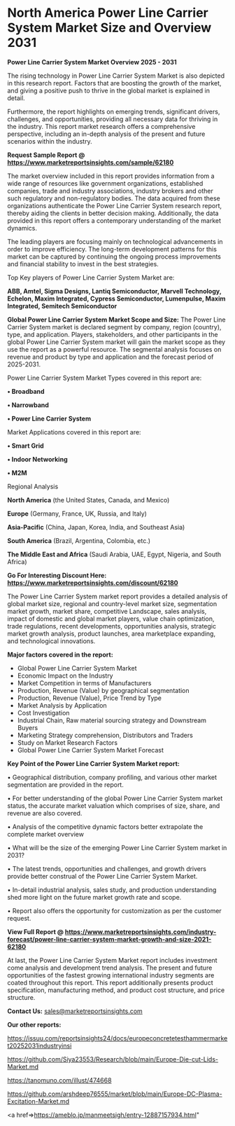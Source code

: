 # North America Power Line Carrier System Market Size and Overview 2031

<Strong> Power Line Carrier System Market Overview 2025 - 2031</strong>

The rising technology in Power Line Carrier System Market is also depicted in this research report. Factors that are boosting the growth of the market, and giving a positive push to thrive in the global market is explained in detail.

Furthermore, the report highlights on emerging trends, significant drivers, challenges, and opportunities, providing all necessary data for thriving in the industry. This report market research offers a comprehensive perspective, including an in-depth analysis of the present and future scenarios within the industry.

<strong>Request Sample Report @ <a href=https://www.marketreportsinsights.com/sample/62180>https://www.marketreportsinsights.com/sample/62180</a></strong>

The market overview included in this report provides information from a wide range of resources like government organizations, established companies, trade and industry associations, industry brokers and other such regulatory and non-regulatory bodies. The data acquired from these organizations authenticate the Power Line Carrier System research report, thereby aiding the clients in better decision making. Additionally, the data provided in this report offers a contemporary understanding of the market dynamics.

The leading players are focusing mainly on technological advancements in order to improve efficiency. The long-term development patterns for this market can be captured by continuing the ongoing process improvements and financial stability to invest in the best strategies.

Top Key players of Power Line Carrier System Market are:

<strong>ABB, Amtel, Sigma Designs, Lantiq Semiconductor, Marvell Technology, Echelon, Maxim Integrated, Cypress Semiconductor, Lumenpulse, Maxim Integrated, Semitech Semiconductor</strong>

<strong><b>Global Power Line Carrier System Market Scope and Size:</b></strong>
The Power Line Carrier System market is declared segment by company, region (country), type, and application. Players, stakeholders, and other participants in the global Power Line Carrier System market will gain the market scope as they use the report as a powerful resource. The segmental analysis focuses on revenue and product by type and application and the forecast period of 2025-2031.

Power Line Carrier System Market Types covered in this report are:

<strong>• Broadband

• Narrowband

• Power Line Carrier System</strong>

Market Applications covered in this report are:

<strong>• Smart Grid

• Indoor Networking

• M2M</strong> 

Regional Analysis

<strong>North America</strong> (the United States, Canada, and Mexico)

<strong>Europe</strong> (Germany, France, UK, Russia, and Italy)

<strong>Asia-Pacific</strong> (China, Japan, Korea, India, and Southeast Asia)

<strong>South America</strong> (Brazil, Argentina, Colombia, etc.)

<strong>The Middle East and Africa</strong> (Saudi Arabia, UAE, Egypt, Nigeria, and South Africa)

<strong>Go For Interesting Discount Here: <a href=https://www.marketreportsinsights.com/discount/62180>https://www.marketreportsinsights.com/discount/62180</a></strong>

The Power Line Carrier System market report provides a detailed analysis of global market size, regional and country-level market size, segmentation market growth, market share, competitive Landscape, sales analysis, impact of domestic and global market players, value chain optimization, trade regulations, recent developments, opportunities analysis, strategic market growth analysis, product launches, area marketplace expanding, and technological innovations.

<strong><b>Major factors covered in the report:</b></strong>
<ul>
  <li>Global Power Line Carrier System Market </li>
  <li>Economic Impact on the Industry</li>
  <li>Market Competition in terms of Manufacturers</li>
  <li>Production, Revenue (Value) by geographical segmentation</li>
  <li>Production, Revenue (Value), Price Trend by Type</li>
  <li>Market Analysis by Application</li>
  <li>Cost Investigation</li>
  <li>Industrial Chain, Raw material sourcing strategy and Downstream Buyers</li>
  <li>Marketing Strategy comprehension, Distributors and Traders</li>
  <li>Study on Market Research Factors</li>
  <li>Global Power Line Carrier System Market Forecast</li>
</ul>

<strong><b>Key Point of the Power Line Carrier System Market report:</b></strong>

• Geographical distribution, company profiling, and various other market segmentation are provided in the report.

• For better understanding of the global Power Line Carrier System market status, the accurate market valuation which comprises of size, share, and revenue are also covered.

• Analysis of the competitive dynamic factors better extrapolate the complete market overview

• What will be the size of the emerging Power Line Carrier System market in 2031?

• The latest trends, opportunities and challenges, and growth drivers provide better construal of the Power Line Carrier System Market.

• In-detail industrial analysis, sales study, and production understanding shed more light on the future market growth rate and scope.

• Report also offers the opportunity for customization as per the customer request.

<strong><b>View Full Report @ <a href=https://www.marketreportsinsights.com/industry-forecast/power-line-carrier-system-market-growth-and-size-2021-62180>https://www.marketreportsinsights.com/industry-forecast/power-line-carrier-system-market-growth-and-size-2021-62180</a></b></strong>


At last, the Power Line Carrier System Market report includes investment come analysis and development trend analysis. The present and future opportunities of the fastest growing international industry segments are coated throughout this report. This report additionally presents product specification, manufacturing method, and product cost structure, and price structure.

<strong>Contact Us:</strong>
sales@marketreportsinsights.com

<strong>Our other reports:</strong>

<a href=https://issuu.com/reportsinsights24/docs/europeconcretetesthammermarket20252031industryinsi>https://issuu.com/reportsinsights24/docs/europeconcretetesthammermarket20252031industryinsi</a>

<a href=https://github.com/Siya23553/Research/blob/main/Europe-Die-cut-Lids-Market.md>https://github.com/Siya23553/Research/blob/main/Europe-Die-cut-Lids-Market.md</a>

<a href=https://tanomuno.com/illust/474668>https://tanomuno.com/illust/474668</a>

<a href=https://github.com/arshdeep76555/market/blob/main/Europe-DC-Plasma-Excitation-Market.md>https://github.com/arshdeep76555/market/blob/main/Europe-DC-Plasma-Excitation-Market.md</a>

<a href=>https://ameblo.jp/manmeetsigh/entry-12887157934.html</a>"
